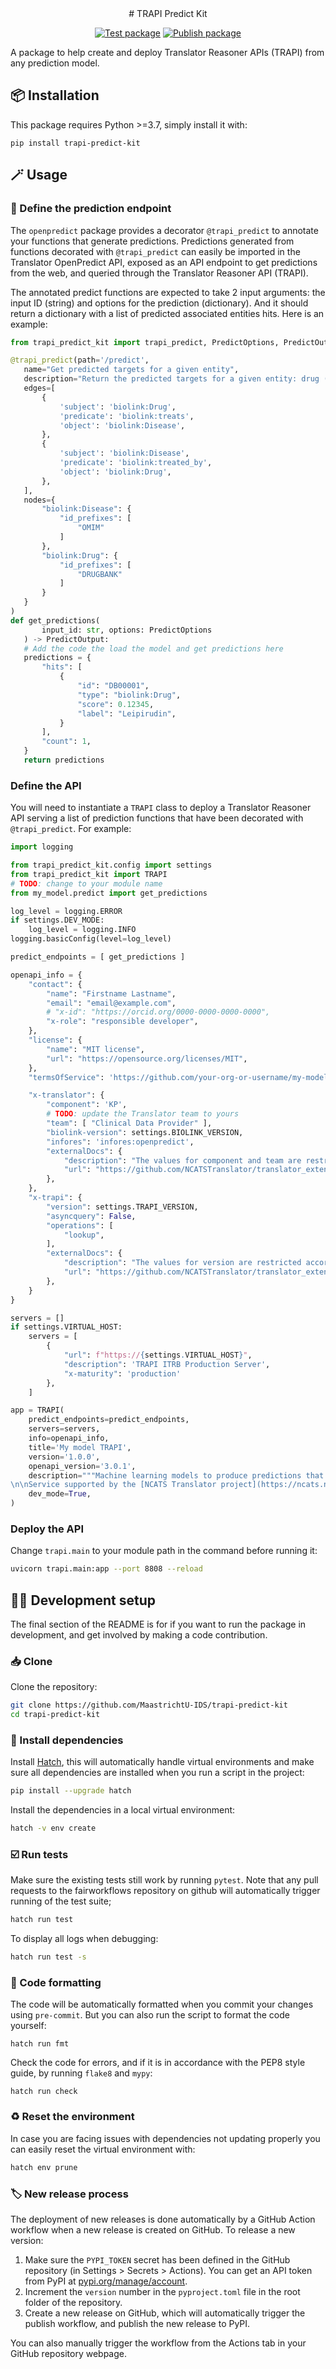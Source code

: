 <div align="center">
# TRAPI Predict Kit

<!--

[![PyPI - Version](https://img.shields.io/pypi/v/trapi-predict-kit.svg?logo=pypi&label=PyPI&logoColor=silver)](https://pypi.org/project/trapi-predict-kit/)
[![PyPI - Python Version](https://img.shields.io/pypi/pyversions/trapi-predict-kit.svg?logo=python&label=Python&logoColor=silver)](https://pypi.org/project/trapi-predict-kit/)
[![license](https://img.shields.io/pypi/l/trapi-predict-kit.svg?color=%2334D058)](https://github.com/MaastrichtU-IDS/trapi-predict-kit/blob/main/LICENSE.txt)
[![code style - black](https://img.shields.io/badge/code%20style-black-000000.svg)](https://github.com/psf/black)
-->

[![Test package](https://github.com/MaastrichtU-IDS/trapi-predict-kit/actions/workflows/test.yml/badge.svg)](https://github.com/MaastrichtU-IDS/trapi-predict-kit/actions/workflows/test.yml)
[![Publish package](https://github.com/MaastrichtU-IDS/trapi-predict-kit/actions/workflows/publish.yml/badge.svg)](https://github.com/MaastrichtU-IDS/trapi-predict-kit/actions/workflows/publish.yml)

</div>

A package to help create and deploy Translator Reasoner APIs (TRAPI) from any prediction model.

## 📦️ Installation

This package requires Python >=3.7, simply install it with:

```shell
pip install trapi-predict-kit
```

## 🪄 Usage
### 🔮 Define the prediction endpoint

The `openpredict` package provides a decorator `@trapi_predict` to annotate your functions that generate predictions. Predictions generated from functions decorated with `@trapi_predict` can easily be imported in the Translator OpenPredict API, exposed as an API endpoint to get predictions from the web, and queried through the  Translator Reasoner API (TRAPI).

The annotated predict functions are expected to take 2 input  arguments: the input ID (string) and options for the prediction  (dictionary). And it should return a dictionary with a list of predicted associated entities hits. Here is an example:

 ```python
from trapi_predict_kit import trapi_predict, PredictOptions, PredictOutput

@trapi_predict(path='/predict',
    name="Get predicted targets for a given entity",
    description="Return the predicted targets for a given entity: drug (DrugBank ID) or disease (OMIM ID), with confidence scores.",
    edges=[
        {
            'subject': 'biolink:Drug',
            'predicate': 'biolink:treats',
            'object': 'biolink:Disease',
        },
        {
            'subject': 'biolink:Disease',
            'predicate': 'biolink:treated_by',
            'object': 'biolink:Drug',
        },
    ],
    nodes={
        "biolink:Disease": {
            "id_prefixes": [
                "OMIM"
            ]
        },
        "biolink:Drug": {
            "id_prefixes": [
                "DRUGBANK"
            ]
        }
    }
)
def get_predictions(
        input_id: str, options: PredictOptions
    ) -> PredictOutput:
    # Add the code the load the model and get predictions here
    predictions = {
        "hits": [
            {
                "id": "DB00001",
                "type": "biolink:Drug",
                "score": 0.12345,
                "label": "Leipirudin",
            }
        ],
        "count": 1,
    }
    return predictions
 ```

### Define the API

You will need to instantiate a `TRAPI` class to deploy a Translator Reasoner API serving a list of prediction functions that have been decorated with `@trapi_predict`. For example:

```python
import logging

from trapi_predict_kit.config import settings
from trapi_predict_kit import TRAPI
# TODO: change to your module name
from my_model.predict import get_predictions

log_level = logging.ERROR
if settings.DEV_MODE:
    log_level = logging.INFO
logging.basicConfig(level=log_level)

predict_endpoints = [ get_predictions ]

openapi_info = {
    "contact": {
        "name": "Firstname Lastname",
        "email": "email@example.com",
        # "x-id": "https://orcid.org/0000-0000-0000-0000",
        "x-role": "responsible developer",
    },
    "license": {
        "name": "MIT license",
        "url": "https://opensource.org/licenses/MIT",
    },
    "termsOfService": 'https://github.com/your-org-or-username/my-model/blob/main/LICENSE.txt',

    "x-translator": {
        "component": 'KP',
        # TODO: update the Translator team to yours
        "team": [ "Clinical Data Provider" ],
        "biolink-version": settings.BIOLINK_VERSION,
        "infores": 'infores:openpredict',
        "externalDocs": {
            "description": "The values for component and team are restricted according to this external JSON schema. See schema and examples at url",
            "url": "https://github.com/NCATSTranslator/translator_extensions/blob/production/x-translator/",
        },
    },
    "x-trapi": {
        "version": settings.TRAPI_VERSION,
        "asyncquery": False,
        "operations": [
            "lookup",
        ],
        "externalDocs": {
            "description": "The values for version are restricted according to the regex in this external JSON schema. See schema and examples at url",
            "url": "https://github.com/NCATSTranslator/translator_extensions/blob/production/x-trapi/",
        },
    }
}

servers = []
if settings.VIRTUAL_HOST:
    servers = [
        {
            "url": f"https://{settings.VIRTUAL_HOST}",
            "description": 'TRAPI ITRB Production Server',
            "x-maturity": 'production'
        },
    ]

app = TRAPI(
    predict_endpoints=predict_endpoints,
    servers=servers,
    info=openapi_info,
    title='My model TRAPI',
    version='1.0.0',
    openapi_version='3.0.1',
    description="""Machine learning models to produce predictions that can be integrated to Translator Reasoner APIs.
\n\nService supported by the [NCATS Translator project](https://ncats.nih.gov/translator/about)""",
    dev_mode=True,
)
```

### Deploy the API

Change `trapi.main` to your module path in the command before running it:

```bash
uvicorn trapi.main:app --port 8808 --reload
```

## 🧑‍💻 Development setup

The final section of the README is for if you want to run the package in development, and get involved by making a code contribution.


### 📥️ Clone

Clone the repository:

```bash
git clone https://github.com/MaastrichtU-IDS/trapi-predict-kit
cd trapi-predict-kit
```
### 🐣 Install dependencies

Install [Hatch](https://hatch.pypa.io), this will automatically handle virtual environments and make sure all dependencies are installed when you run a script in the project:

```bash
pip install --upgrade hatch
```

Install the dependencies in a local virtual environment:

```bash
hatch -v env create
```

### ☑️ Run tests

Make sure the existing tests still work by running ``pytest``. Note that any pull requests to the fairworkflows repository on github will automatically trigger running of the test suite;

```bash
hatch run test
```

To display all logs when debugging:

```bash
hatch run test -s
```

### 🧹 Code formatting

The code will be automatically formatted when you commit your changes using `pre-commit`. But you can also run the script to format the code yourself:

```
hatch run fmt
```

Check the code for errors, and if it is in accordance with the PEP8 style guide, by running `flake8` and `mypy`:

```
hatch run check
```

### ♻️ Reset the environment

In case you are facing issues with dependencies not updating properly you can easily reset the virtual environment with:

```bash
hatch env prune
```

### 🏷️ New release process

The deployment of new releases is done automatically by a GitHub Action workflow when a new release is created on GitHub. To release a new version:

1. Make sure the `PYPI_TOKEN` secret has been defined in the GitHub repository (in Settings > Secrets > Actions). You can get an API token from PyPI at [pypi.org/manage/account](https://pypi.org/manage/account).
2. Increment the `version` number in the `pyproject.toml` file in the root folder of the repository.
3. Create a new release on GitHub, which will automatically trigger the publish workflow, and publish the new release to PyPI.

You can also manually trigger the workflow from the Actions tab in your GitHub repository webpage.
